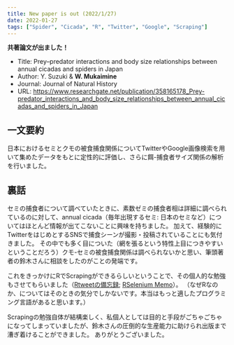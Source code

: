 ```yaml
---
title: New paper is out (2022/1/27)
date: 2022-01-27
tags: ["Spider", "Cicada", "R", "Twitter", "Google", "Scraping"]
---
```


__共著論文が出ました！__

- Title: Prey–predator interactions and body size relationships between annual cicadas and spiders in Japan
- Author: Y. Suzuki & __W. Mukaimine__
- Journal: Journal of Natural History 
- URL: https://www.researchgate.net/publication/358165178_Prey-predator_interactions_and_body_size_relationships_between_annual_cicadas_and_spiders_in_Japan

## 一文要約
日本におけるセミとクモの被食捕食関係についてTwitterやGoogle画像検索を用いて集めたデータをもとに定性的に評価し、さらに餌-捕食者サイズ関係の解析を行いました。

## 裏話
セミの捕食者について調べていたときに、素数ゼミの捕食者相は詳細に調べられているのに対して、annual cicada（毎年出現するセミ: 日本のセミなど）についてはほとんど情報が出てこないことに興味を持ちました。
加えて、経験的にTwitterをはじめとするSNSで捕食シーンが撮影・投稿されていることにも気付きました。
その中でも多く目についた（網を張るという特性上目につきやすいということだろう）クモ-セミの被食捕食関係は調べられないかと思い、筆頭著者の鈴木さんに相談をしたのがことの発端です。


これをきっかけにRでScrapingができるらしいということで、その個人的な勉強もさせてもらいました（[Rtweetの備忘録](https://6w3n.github.io/posts/rtweet/); [RSelenium Memo](https://6w3n.github.io/posts/rselenium/)）。
（なぜRなのか、についてはそのときの気分でしかないです。本当はもっと適したプログラミング言語があると思います。）


Scrapingの勉強自体が結構楽しく、私個人としては目的と手段がごちゃごちゃになってしまっていましたが、鈴木さんの圧倒的な生産能力に助けられ出版まで漕ぎ着けることができました。
ありがとうございました。

